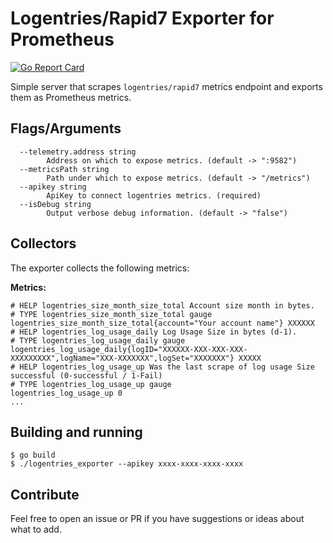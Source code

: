 # Logentries/Rapid7 Exporter for Prometheus

[![Go Report Card](https://goreportcard.com/badge/Diogo-Costa/logentries_exporter)](https://goreportcard.com/report/Diogo-Costa/logentries_exporter) 

Simple server that scrapes `logentries/rapid7` metrics endpoint and exports them as Prometheus metrics.

## Flags/Arguments
```
  --telemetry.address string
        Address on which to expose metrics. (default -> ":9582")
  --metricsPath string
        Path under which to expose metrics. (default -> "/metrics")
  --apikey string
        ApiKey to connect logentries metrics. (required)
  --isDebug string
        Output verbose debug information. (default -> "false")
```

## Collectors
The exporter collects the following metrics:

**Metrics:**
```
# HELP logentries_size_month_size_total Account size month in bytes.
# TYPE logentries_size_month_size_total gauge
logentries_size_month_size_total{account="Your account name"} XXXXXX
# HELP logentries_log_usage_daily Log Usage Size in bytes (d-1).
# TYPE logentries_log_usage_daily gauge
logentries_log_usage_daily{logID="XXXXXX-XXX-XXX-XXX-XXXXXXXXX",logName="XXX-XXXXXXX",logSet="XXXXXXX"} XXXXX
# HELP logentries_log_usage_up Was the last scrape of log usage Size successful (0-successful / 1-Fail)
# TYPE logentries_log_usage_up gauge
logentries_log_usage_up 0
...
```
## Building and running
```
$ go build
$ ./logentries_exporter --apikey xxxx-xxxx-xxxx-xxxx
```

## Contribute
Feel free to open an issue or PR if you have suggestions or ideas about what to add.
